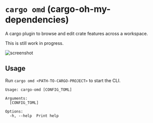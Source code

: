 # `cargo omd` (cargo-oh-my-dependencies)

A cargo plugin to browse and edit crate features across a workspace.

This is still work in progress.

![screenshot](docs/screenshot.png)

## Usage

Run `cargo omd <PATH-TO-CARGO-PROJECT>` to start the CLI.

```
Usage: cargo-omd [CONFIG_TOML]

Arguments:
  [CONFIG_TOML]

Options:
  -h, --help  Print help
```
